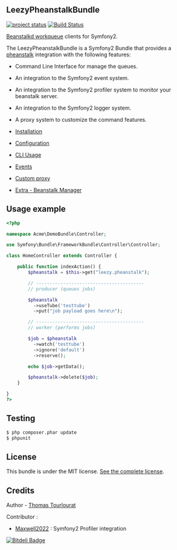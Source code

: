 ## LeezyPheanstalkBundle

[![project status](http://stillmaintained.com/armetiz/LeezyPheanstalkBundle.png)](http://stillmaintained.com/armetiz/LeezyPheanstalkBundle)
[![Build Status](https://secure.travis-ci.org/armetiz/LeezyPheanstalkBundle.png)](http://travis-ci.org/armetiz/LeezyPheanstalkBundle)

[Beanstalkd workqueue](http://kr.github.com/beanstalkd/) clients for Symfony2.

The LeezyPheanstalkBundle is a Symfony2 Bundle that provides a [pheanstalk](https://github.com/pda/pheanstalk) integration with the following features:
* Command Line Interface for manage the queues.
* An integration to the Symfony2 event system.
* An integration to the Symfony2 profiler system to monitor your beanstalk server.
* An integration to the Symfony2 logger system.
* A proxy system to customize the command features.


* [Installation](https://github.com/armetiz/LeezyPheanstalkBundle/tree/2.1.2/Resources/doc/1-installation.md)
* [Configuration](https://github.com/armetiz/LeezyPheanstalkBundle/tree/2.1.2/Resources/doc/2-configuration.md)
* [CLI Usage](https://github.com/armetiz/LeezyPheanstalkBundle/tree/2.1.2/Resources/doc/3-cli.md)
* [Events](https://github.com/armetiz/LeezyPheanstalkBundle/tree/2.1.2/Resources/doc/4-events.md)
* [Custom proxy](https://github.com/armetiz/LeezyPheanstalkBundle/tree/2.1.2/Resources/doc/5-custom-proxy.md)
* [Extra - Beanstalk Manager](https://github.com/armetiz/LeezyPheanstalkBundle/tree/2.1.2/Resources/doc/extra-beanstalk-manager.md)

## Usage example

```php
<?php

namespace Acme\DemoBundle\Controller;

use Symfony\Bundle\FrameworkBundle\Controller\Controller;

class HomeController extends Controller {

    public function indexAction() {
        $pheanstalk = $this->get("leezy.pheanstalk");

        // ----------------------------------------
        // producer (queues jobs)

        $pheanstalk
          ->useTube('testtube')
          ->put("job payload goes here\n");

        // ----------------------------------------
        // worker (performs jobs)

        $job = $pheanstalk
          ->watch('testtube')
          ->ignore('default')
          ->reserve();

        echo $job->getData();

        $pheanstalk->delete($job);
    }

}
?>
```

## Testing

```bash
$ php composer.phar update
$ phpunit
```

## License

This bundle is under the MIT license. [See the complete license](https://github.com/armetiz/LeezyPheanstalkBundle/tree/2.1.2/LICENSE).

## Credits

Author - [Thomas Tourlourat](http://www.armetiz.info)

Contributor :
* [Maxwell2022](https://github.com/Maxwell2022) : Symfony2 Profiler integration

[![Bitdeli Badge](https://d2weczhvl823v0.cloudfront.net/armetiz/LeezyPheanstalkBundle/trend.png)](https://bitdeli.com/free "Bitdeli Badge")

